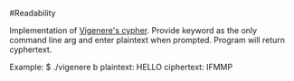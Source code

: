 #Readability

Implementation of [Vigenere's cypher](https://lab.cs50.io/cs50/labs/2019/x/vigenere/). 
Provide keyword as the only command line arg and enter plaintext when prompted. Program will return cyphertext.

Example:
$ ./vigenere b
plaintext:  HELLO
ciphertext: IFMMP
